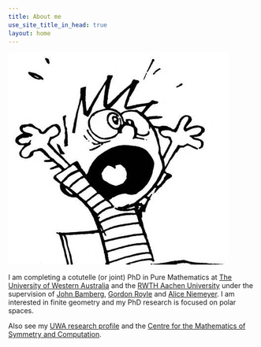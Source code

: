 ```yaml
---
title: About me
use_site_title_in_head: true
layout: home
---
```


<div class="profile-picture-container">
    <img src="/assets/profile.jpg" class="profile-picture" />
</div>

I am completing a cotutelle (or joint) PhD in Pure Mathematics at [The University of Western Australia](http://www.uwa.edu.au/) and the [RWTH Aachen University](http://www.rwth-aachen.de/) under the supervision of [John Bamberg](http://staffhome.ecm.uwa.edu.au/~00044445/), [Gordon Royle](http://www.web.uwa.edu.au/people/Gordon.Royle) and [Alice Niemeyer](https://wwwb.math.rwth-aachen.de/Mitarbeiter/niemeyer.php). I am interested in finite geometry and my PhD research is focused on polar spaces.

Also see my [UWA research profile](http://www.maths.uwa.edu.au/students/postgrad-research?profile/1/id/7411) and the [Centre for the Mathematics of Symmetry and Computation](http://www.cmsc.uwa.edu.au/).
